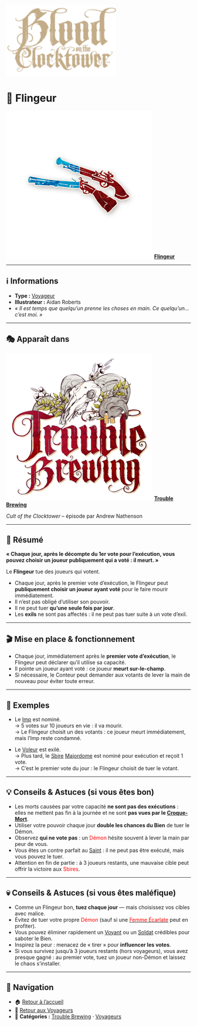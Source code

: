 <p align="left">
  <a href="/botc-fr-bambi/">
    <img src="../images/logo.png" alt="Accueil BotC FR" width="300">
  </a>
</p>

# 🔫 Flingeur  

[<img src="../images/Icon_gunslinger.png" alt="Flingeur" width="400">](flingeur.md) [**Flingeur**](flingeur.md)  

---

## ℹ️ Informations  
- **Type :** [Voyageur](../voyageurs.md)  
- **Illustrateur :** Aidan Roberts  
- *« Il est temps que quelqu’un prenne les choses en main. Ce quelqu’un… c’est moi. »*  

---

## 🎭 Apparaît dans  
[<img src="../images/Logo_trouble_brewing.png" alt="Trouble Brewing" width="400">](../trouble_brewing.md) [**Trouble Brewing**](../trouble_brewing.md)  

*Cult of the Clocktower* – épisode par Andrew Nathenson  

---

## 📖 Résumé  

**« Chaque jour, après le décompte du 1er vote pour l’exécution, vous pouvez choisir un joueur publiquement qui a voté : il meurt. »**

Le **Flingeur** tue des joueurs qui votent.  

- Chaque jour, après le premier vote d’exécution, le Flingeur peut **publiquement choisir un joueur ayant voté** pour le faire mourir immédiatement.  
- Il n’est pas obligé d’utiliser son pouvoir.  
- Il ne peut tuer **qu’une seule fois par jour**.  
- Les **exils** ne sont pas affectés : il ne peut pas tuer suite à un vote d’exil.  

---

## 🎬 Mise en place & fonctionnement  

- Chaque jour, immédiatement après le **premier vote d’exécution**, le Flingeur peut déclarer qu’il utilise sa capacité.  
- Il pointe un joueur ayant voté : ce joueur **meurt sur-le-champ**.  
- Si nécessaire, le Conteur peut demander aux votants de lever la main de nouveau pour éviter toute erreur.  

---

## 🧾 Exemples  

- Le <span style="color:red">[Imp](../tb_roles/imp.md)</span> est nominé.  
  → 5 votes sur 10 joueurs en vie : il va mourir.  
  → Le Flingeur choisit un des votants : ce joueur meurt immédiatement, mais l’Imp reste condamné.  

- Le [Voleur](voleur.md) est exilé.  
  → Plus tard, le <span style="color:red">[Sbire](../sbires.md)</span> [Majordome](../tb_roles/majordome.md) est nominé pour exécution et reçoit 1 vote.  
  → C’est le premier vote du jour : le Flingeur choisit de tuer le votant.  

---

## 💡 Conseils & Astuces (si vous êtes bon)  

- Les morts causées par votre capacité **ne sont pas des exécutions** : elles ne mettent pas fin à la journée et ne sont **pas vues par le [Croque-Mort](../tb_roles/croquemort.md)**.  
- Utiliser votre pouvoir chaque jour **double les chances du Bien** de tuer le Démon.  
- Observez **qui ne vote pas** : un <span style="color:red">Démon</span> hésite souvent à lever la main par peur de vous.  
- Vous êtes un contre parfait au [Saint](../tb_roles/saint.md) : il ne peut pas être exécuté, mais vous pouvez le tuer.  
- Attention en fin de partie : à 3 joueurs restants, une mauvaise cible peut offrir la victoire aux <span style="color:red">Sbires</span>.  

---

## 💀 Conseils & Astuces (si vous êtes maléfique)  

- Comme un Flingeur bon, **tuez chaque jour** — mais choisissez vos cibles avec malice.  
- Évitez de tuer votre propre <span style="color:red">Démon</span> (sauf si une [<span style="color:red">Femme Écarlate</span>](../tb_roles/femmeecarlate.md) peut en profiter).  
- Vous pouvez éliminer rapidement un [Voyant](../tb_roles/voyante.md) ou un [Soldat](../tb_roles/soldat.md) crédibles pour saboter le Bien.  
- Inspirez la peur : menacez de « tirer » pour **influencer les votes**.  
- Si vous survivez jusqu’à 3 joueurs restants (hors voyageurs), vous avez presque gagné : au premier vote, tuez un joueur non-Démon et laissez le chaos s’installer.  

---

## 📂 Navigation  
- 🏠 [Retour à l’accueil](/botc-fr-bambi/)  
- 🧳 [Retour aux Voyageurs](../voyageurs.md)  
- 📂 **Catégories :** [Trouble Brewing](../trouble_brewing.md) · [Voyageurs](../voyageurs.md)



